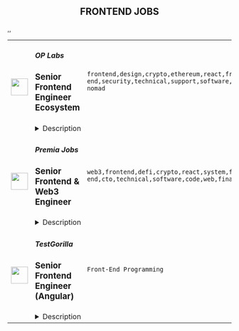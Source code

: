 <div align="center"><h2>FRONTEND JOBS</h2></div><table><tr>
                <td width="100" height="100" rowspan="2">
                    <img src="https://remoteok.com/assets/img/jobs/dde93ea7f1d4a7df0f86cb2260e3500c1677482138.peg" width="38px" height="auto">
                </td>
                <td width="300">
                    <h5>OP Labs</h5>
                    <h3>Senior Frontend Engineer Ecosystem</h3>
                </td>
                <td width="300">
                    <code>frontend,design,crypto,ethereum,react,front-end,security,technical,support,software,growth,ui,code,web,javascript,typescript,senior,analytics,recruiting,engineer,digital nomad</code>
                </td>
                <td width="200">
                <text>22 days ago</text>
                </td>
                <td width="100" rowspan="2">
                <a href="https://remoteOK.com/remote-jobs/remote-senior-frontend-engineer-ecosystem-op-labs-200893" align="right" target="_blank">Apply</a>
                </td>
            </tr>
            <tr>
                <td colspan="3">
                <details><summary>Description</summary>
                <div class="content-intro">
<p>From the code to the values, we are Ethereum-aligned. We believe Ethereum has the potential to solve some of humanityâs most crucial coordination issues. Since our initial inception as a non-profit research group, we have have sought to scale both its technology and values.</p>
<p>At present the most pressing bottleneck to the growth of Ethereum is its performance and scalability. We are building the most elegant solution to this problem. We do this out in the open because we believe in open source and its ability to accelerate innovation.</p>
<p>Not only do we improve Ethereum's performance by orders of magnitude, we donate 100% of the profits generated from doing so to Ethereum public goods. We do this because we believe the future of the open internet is too important to be left to chance. By operating as a Public Benefit Corporation we're able to align private incentives with public good and create a positive-sum economic model that provides a sustainable future for the internet.</p>
</div><p>We are hiring a Frontend Engineer to join our Ecosystem pod in building products that drive growth to Optimism. The person in this role will work closely with product, design and analytics teams and have a meaningful impact on the Optimism user experience.</p>
<h3>What are the role responsibilities?</h3>
<ul>
<li>Shape and build products that drive growth of the protocol</li>
<li>Contribute to iterations on Optimismâs governance and identity work</li>
<li>Work with launch partners from across the Ethereum ecosystem</li>
<li>Collect and provide feedback on the Optimism builder experience</li>
<li>Work with design team to fine-tune the Optimism design system</li>
<li>Create smooth and elegant user experience with modern-day Javascript based UI frameworks like React</li>
</ul>
<h3>What skills do you bring?</h3>
<ul>
<li>A strong background in product-centric software development </li>
<li>Experience working on a highly cross-functional team</li>
<li>Fluency in React and Typescript with knowledge of current best practices and understanding of the trends and technical progression of web frameworks and design patterns</li>
<li>Familiarity with front-end architecture, including performance, security and usability</li>
<li>Experience implementing web experiences for desktop and responsive experiences for mobile</li>
<li>Knowledge of blockchain fundamentals and the crypto landscape a strong plus</li>
</ul>
<h3>Recent Eosystem Pod projects:</h3>
<ul>
<li>
<a href="https://app.optimism.io/quests" rel="noopener noreferrer nofollow">Quests</a> (onboarding)</li>
<li>
<a href="https://community.optimism.io/docs/governance/attestation-station/" rel="noopener noreferrer nofollow">The AttestationStation</a> (identity layer)</li>
<li>
<a href="https://app.optimism.io/optimist-nft" rel="noopener noreferrer nofollow">The Optimist NFT</a> (identity layer)</li>
</ul><div class="content-conclusion">
<h3>What you'll like about us:</h3>
<ul>
<li>We take care of our employeesâfrom fully paid medical, dental and vision to a 4% 401K match, we've got you coveredâlearn more about our<a href="https://oplabs.notion.site/OP-Labs-PBC-Hiring-FAQ-79f82dd0763e4344b99e9ce3ea1728da" target="_blank" rel="noopener noreferrer nofollow"> <strong>benefits, culture and all recruiting FAQ here.</strong></a>
</li>
<li>We take pride in the accomplishments of our teammates and support each other in doing the best work of our careers.</li>
<li>Our team is a diverse group of people from a variety of backgrounds and interests. We cherish our eclecticism and consider it a great strength.</li>
<li>We have a transparent, feedback-driven and fun-centric culture.</li>
<li>We are a team of buildersâour founding team has been working on Ethereum scalability since 2015.</li>
</ul>
<p><strong>We strongly encourage candidates of all different backgrounds to apply.</strong> We believe that our work is stronger with a variety of perspectives, and weâre eager to further diversify our company. If you have a background that you feel would make an impact at Optimism, please consider applying. Weâre committed to building an inclusive, supportive place for you to do the best work of your career.</p>
</div><br/><br/>Please mention the word **OVERTAKE** and tag RMTA3LjE3OC4yMzEuMjM4 when applying to show you read the job post completely (#RMTA3LjE3OC4yMzEuMjM4). This is a beta feature to avoid spam applicants. Companies can search these words to find applicants that read this and see they're human.
                </details>
                </td>
            </tr>,<tr>
                <td width="100" height="100" rowspan="2">
                    <img src="https://remoteok.com/assets/img/jobs/e42d39f81ce6a22e194c5ad651578a341677482126.peg" width="38px" height="auto">
                </td>
                <td width="300">
                    <h5>Premia Jobs</h5>
                    <h3>Senior Frontend & Web3 Engineer</h3>
                </td>
                <td width="300">
                    <code>web3,frontend,defi,crypto,react,system,front-end,cto,technical,software,code,web,financial,senior,marketing,analytics,engineer,engineering</code>
                </td>
                <td width="200">
                <text>22 days ago</text>
                </td>
                <td width="100" rowspan="2">
                <a href="https://remoteOK.com/remote-jobs/remote-senior-frontend-web3-engineer-premia-jobs-200892" align="right" target="_blank">Apply</a>
                </td>
            </tr>
            <tr>
                <td colspan="3">
                <details><summary>Description</summary>
                <div><b>Senior Frontend & Web3 Engineer - Remote</b></div><div><br></div><div>Premia is a decentralized options platform connecting traders and liquidity providers of all backgrounds.  Offering non-custodial options to hedge, speculate, or earn yield on your digital assets.  Premia offers first of its kind automated market maker solutions in the DeFi space for Options Contracts through our use of Smart Liquidity Pools and Dynamic Pricing.  Premia enables best-in-class pricing based on market volatility, providing fully-featured peer-to-pool trading and capital efficiency to DeFi options.</div><div> </div><div>We are one of the smallest and most impactful teams in crypto. We are a globally distributed organization, with all positions being fully remote.</div><div> </div><div>Weâre looking for a passionate, self-motivated engineer to help us build the next generation of financial products. As a dedicated frontend hire, you will gain ownership over our existing suite of web products, as well as the ability to influence the creation, design, and execution of future products. You will be responsible for ensuring a consistent, high-quality user experience across trading interfaces, data-heavy analytics pages, documentation portals and more.</div><div><b> </b></div><div><b>Who are you?</b></div><div><span style="font-size:11pt;">A senior-level front-end engineer (JS/TS + React veteran) who is also crypto-native. At the very least, you understand and hold crypto assets or ideally have developed decentralized applications leveraging blockchain technology before, preferably EVM-compatible. </span></div><div><br></div><div><span style="font-size:11pt;">You are passionate about building bleeding-edge technology for the next iteration of the internet with the use of cryptography and understand the necessity for building beautiful and user-friendly GUIs in order to facilitate the transition to web3. </span></div><div><br></div><div><span style="font-size:11pt;">You have experience and are culturally aligned with fast-moving small teams. You have worked at remote (globally distributed) startups before. You are self-driven, are comfortable wearing many hats, can ship patches and features swiftly when needed. You can identify company priorities, own them, and iterate quickly to ship the best solution.</span></div><div><br></div><div><span style="font-size:11pt;">You can write and speak fluent English and have great communication skills.</span></div><div><br></div><div><b>The Role:</b></div><div><span style="font-size:11pt;">Engineers at Premia work with our CTO and our existing engineering team to innovate, architect, and develop user-facing features and new iterations of the Premia app, as well as our event indexing system (The Graph).</span></div><div><br></div><div><span style="font-size:11pt;">In addition, you will work closely with other departments such as Design, QA, Operations, and Marketing teams to successfully execute the implementation, testing, and deployment of new features.</span></div><div><br></div><div><span style="font-size:11pt;">As a senior engineer, you will help (mentor) other members of the team, and will make sure components and app pages are well optimized and running smoothly. </span></div><div><br></div><div><b>Responsibilities</b></div><div><span style="font-size:11pt;">-Design, scope, and estimate complex features at the component level.</span></div><div><span style="font-size:11pt;">-Build, test, and ship features, patches, and updates to our web app.</span></div><div><span style="font-size:11pt;">-Collaborate with the team and cross-functional partners on all aspects of product development.</span></div><div><span style="font-size:11pt;">-Identify and advocate for team-wide areas of improvement and best practices.</span></div><div><span style="font-size:11pt;">-Mentor team members to refine their technical and architectural skills.</span></div><div><span style="font-size:11pt;">-Help maintain our subgraph repository written in AssemblyScript (JS subset)</span></div><div><br></div><div><b>Requirements</b></div><div><span style="font-size:11pt;">-Experience owning and shipping products</span></div><div><span style="font-size:11pt;">-5+ years of industry experience in software engineering</span></div><div>
<span style="font-size:11pt;">-A mastery of Javascript, Typescript, and React with an understanding of encryption and cryptography </span> <span style="font-size:11pt;">fundamentals.</span>
</div><div><span style="font-size:11pt;">-Experience working with GraphQL</span></div><div><span style="font-size:11pt;">-Basic web3 understanding: Wallets, transactions, explorers, POW/POS, gas price, etc.</span></div><div><span style="font-size:11pt;">-Ability to quickly iterate and ship code using test-driven development patterns</span></div><div><span style="font-size:11pt;">-Ability to build modern, event-driven React frontends, converting Figma designs into functional components</span></div><div><span style="font-size:11pt;">-Mastery of CSS, preferably via a library like MaterialUI</span></div><div><span style="font-size:11pt;">-Experience with version control, such as Git</span></div><div><span style="font-size:11pt;">-Knowledge of engineering best practices such as continuous integration</span></div><div><span style="font-size:11pt;">-Exceptional judgment, problem-solving skills, and an analytical mindset</span></div><div><span style="font-size:11pt;">-Ability to work in areas beyond your comfort zone and motivated by personal growth</span></div><div><span style="font-size:11pt;">-A passion for learning and a self-awareness of your learning style</span></div><div><span style="font-size:11pt;">-(Nice to have) Previous experience with web3.js or ethers.js libraries. </span></div><div><br></div><div><b>Benefits</b></div><div>Work from anywhere (Remote first), Flexible working hours, Flexible vacation policy, Competitive Salary + Token bonus (portion or all can be paid in Crypto).  Premia is committed to a diverse and inclusive workplace and is an equal opportunity employer. We do not discriminate on the basis of race, national origin, gender, gender identity, sexual orientation, protected veteran status, disability, age, or other legally protected status.</div><div><br></div><div>Premia welcomes all qualified persons to apply. Compensation will be competitive and commensurate with experience. This is a full time role.</div><div><br></div><div>To find out more you can view their website at <a href="https://premia.finance/" class="postings-link" rel="noopener noreferrer nofollow">https://premia.finance/</a>
</div><br/><br/>Please mention the word **EXPERTLY** and tag RMTA3LjE3OC4yMzEuMjM4 when applying to show you read the job post completely (#RMTA3LjE3OC4yMzEuMjM4). This is a beta feature to avoid spam applicants. Companies can search these words to find applicants that read this and see they're human.
                </details>
                </td>
            </tr>,<tr>
                <td width="100" height="100" rowspan="2">
                    <img src="https://wwr-pro.s3.amazonaws.com/logos/0071/4666/logo.gif" width="38px" height="auto">
                </td>
                <td width="300">
                    <h5>TestGorilla</h5>
                    <h3> Senior Frontend Engineer (Angular)</h3>
                </td>
                <td width="300">
                    <code>Front-End Programming</code>
                </td>
                <td width="200">
                <text>6 days ago</text>
                </td>
                <td width="100" rowspan="2">
                <a href="https://weworkremotely.com/remote-jobs/testgorilla-senior-frontend-engineer-angular-2" align="right" target="_blank">Apply</a>
                </td>
            </tr>
            <tr>
                <td colspan="3">
                <details><summary>Description</summary>
                <img src="https://we-work-remotely.imgix.net/logos/0071/4666/logo.gif?ixlib=rails-4.0.0&w=50&h=50&dpr=2&fit=fill&auto=compress" />

<p>
  <strong>Headquarters:</strong> Amsterdam, The Netherlands
    <br /><strong>URL:</strong> <a href="https://www.testgorilla.com/">https://www.testgorilla.com/</a>
</p>

<div>Hi there,<br><br>
</div><div>I’m Nicolas, TestGorilla’s Head of Engineering. We’re a fast-growing HR tech startup that helps hiring teams make better hiring decisions faster and bias-free.<br><br>
</div><div>Over the past year, we’ve experienced tremendous growth. More than 8,000 companies have replaced CVs with our assessments to screen candidates in an unbiased and data-driven way.<br><br>
</div><div>As we scale our efforts in 2023 and beyond, we’re looking for a <strong>Senior Frontend Engineer</strong> who’s passionate about joining our quest to help people land dream jobs.<br><br>
</div><div>
<br><br>
</div><h1>The proposition</h1><ul>
<li>Helping shape a fast-growing HR tech startup as an early employee</li>
<li>Fully remote position with bright, motivated, and friendly colleagues around the world </li>
<li>Competitive salary incl. bonus and stock options</li>
<li>Flexible hours and vacation</li>
<li>Paid parental leave </li>
<li>€1000 remote working budget per year</li>
<li>3.5% of salary learning &amp; development budget</li>
</ul><div>
<br><br>
</div><h1>The role in context</h1><div>We are looking for a <strong>Senior Frontend Engineer</strong> to join our engineering department and help us bring our product to Enterprise level maturity. Your work will directly impact hundreds of thousands of users around the world.</div><div> </div><div>As a senior member of the engineering team, you will build and deliver frontend solutions to provide extraordinary product experiences for our users, including SPAs and reusable components for the rapid growth of all our products.</div><div> </div><div>You’ll own the design, code, and deployment of solutions and make sure they perform and scale in production. </div><div> <br><br>
</div><h1>You’ll spend time on the following</h1><ul>
<li>Take full <strong>ownership</strong> of the frontend; from low-level optimizations to improving user experience</li>
<li>Build <strong>reusable</strong> code and libraries for future use</li>
<li>Ensure the technical feasibility of <a href="https://www.testgorilla.com/test-library/role-specific-skills-tests/ux-ui-design-test/">UI/UX designs</a> and propose features and functionalities to the product team</li>
<li>
<strong>Optimize</strong> the application for maximum speed and scalability</li>
<li>Lead the entire <strong>software development and delivery</strong> cycle from ideation to deployment and everything in between</li>
<li>Efficiently utilize <strong>DevOps</strong> tools and practices to deliver high-quality software as well as value to end customers as early as possible</li>
<li>Work in a collaborative, talented <strong>distributed team</strong> across Europe, United States, South America, and Asia</li>
<li>You will act as a <strong>mentor</strong> for less-experienced team members through both your technical knowledge and leadership skills</li>
</ul><div>
<br><br>
</div><h1>Here’s what we’re looking for</h1><ul>
<li>You are inspired by our mission to put <em>one billion people in dream jobs</em>
</li>
<li>You are fully aligned with our <a href="https://www.testgorilla.com/careers/">values</a>
</li>
<li>Experience designing, implementing, running, and maintaining production front-end code using modern client-side development frameworks based on JS/TS such as <a href="https://www.testgorilla.com/test-library/programming-skills-tests/angular-test/">Angular</a>
</li>
<li>You strive for excellence: pixel-perfect, high-quality code, and lightning-fast load times</li>
<li>You care deeply about building a world-class engineering team</li>
<li>You have a solid understanding ofUX/UI design, usability, and accessibility</li>
<li>You are passionate about improving skills and learning new technologies</li>
<li>You enjoy influencing others and always advocate for technical excellence while being open to change</li>
<li>You’re resilient in ambiguous situations and can approach challenges from multiple perspectives</li>
<li>You have strong written and verbal communication skills. You can validate your decisions and communicate them clearly</li>
</ul><div>We typically expect candidates with at least <strong><em>7 years of  Senior Frontend Engineer experience</em></strong> to have the skills mentioned above.<br><br>
</div><h1>Bonus points if ...</h1><ul>
<li>you have experience in a SaaS product based company</li>
<li>you are comfortable with Agile methods, such as Extreme Programming (XP), Scrum, and/or Kanban</li>
<li>you have a working knowledge of cloud technology such as <a href="https://www.testgorilla.com/test-library/role-specific-skills-tests/aws-test/">AWS</a>, Azure, Kubernetes, and Docker</li>
</ul><div><br></div><h1>Interested?</h1><div>Here at TestGorilla, we eat our own dog food. We use our assessment platform to make sure we make the best hiring decisions faster and bias-free. I took one too and I enjoyed it!<br><br>
</div><div>So if this role sounds like a good fit for you, I’d like you to take an assessment so we can get a better idea about whether you would fit the role. It’s also a great opportunity for you to get to know our product!<br><br>
</div><div>If you’re hired, I’ll do everything I can to help you succeed at <a href="https://www.testgorilla.com/">TestGorilla</a> and throughout the rest of your career.</div>

<p><strong>To apply:</strong> <a href="https://weworkremotely.com/remote-jobs/testgorilla-senior-frontend-engineer-angular-2">https://weworkremotely.com/remote-jobs/testgorilla-senior-frontend-engineer-angular-2</a></p>

                </details>
                </td>
            </tr>,<tr>
                <td width="100" height="100" rowspan="2">
                    <img src="https://wwr-pro.s3.amazonaws.com/logos/0018/9371/logo.gif" width="38px" height="auto">
                </td>
                <td width="300">
                    <h5>Sticker Mule</h5>
                    <h3> Software engineer (Frontend)</h3>
                </td>
                <td width="300">
                    <code>Full-Stack Programming</code>
                </td>
                <td width="200">
                <text>150 days ago</text>
                </td>
                <td width="100" rowspan="2">
                <a href="https://weworkremotely.com/remote-jobs/sticker-mule-software-engineer-frontend" align="right" target="_blank">Apply</a>
                </td>
            </tr>
            <tr>
                <td colspan="3">
                <details><summary>Description</summary>
                <img src="https://we-work-remotely.imgix.net/logos/0018/9371/logo.gif?ixlib=rails-4.0.0&w=50&h=50&dpr=2&fit=fill&auto=compress" />

<p>
  <strong>Headquarters:</strong> New York, NY
    <br /><strong>URL:</strong> <a href="https://www.stickermule.com/careers">https://www.stickermule.com/careers</a>
</p>

<div><strong>About Sticker Mule</strong></div><div>
<br>Sticker Mule is the Internet's most "kick ass" brand. We are privately-owned, profitable, and powered by a globally distributed team that enjoys building happy customer experience at the highest technical standards. Our software team operates from 17 countries, and we're always looking for more exceptional engineers.</div><div><a href="https://www.stickermule.com/about"><strong><br>See more about our teams here</strong></a></div><div><br></div><div><strong><br>We offer</strong></div><ol>
<li>Remote work with flexible schedules</li>
<li>A privately owned, low-stress culture.</li>
<li>A fun "no bullshit" work environment</li>
</ol><div><strong><br>We like you to know</strong></div><ol>
<li>Docker</li>
<li>NextJS</li>
<li>TypeScript</li>
<li>React</li>
<li>NodeJS</li>
<li>GraphQL</li>
<li>Postgres</li>
<li>Redis</li>
<li>Familiarity with Ruby</li>
<li>Excellent communication skills (English)</li>
<li>Degree in Computer Science or equivalent practical experience</li>
</ol><div><br></div><div><strong>Challenges</strong></div><ol>
<li>Improve and expand our React shared components gallery</li>
<li>Migrate a large Rails code base to JavaScript front-ends and back-ends</li>
<li>Maintain optimal front-end performance on desktop and mobile</li>
</ol><div><strong><br>Compensation and benefits</strong></div><ol>
<li>Salary: $135k+ based on experience</li>
<li>$20,000 signing bonus</li>
<li>4 weeks vacation + holidays based on your country of residence</li>
</ol><div>
<br><br><br>
</div><div><br></div>

<p><strong>To apply:</strong> <a href="https://weworkremotely.com/remote-jobs/sticker-mule-software-engineer-frontend">https://weworkremotely.com/remote-jobs/sticker-mule-software-engineer-frontend</a></p>

                </details>
                </td>
            </tr></table>